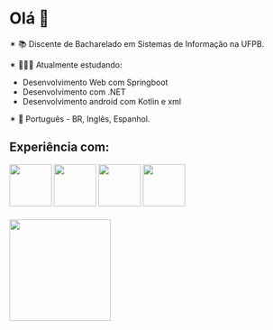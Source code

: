 # Olá 👋
✶ 📚 Discente de Bacharelado em Sistemas de Informação na UFPB.

✶ 👩🏻‍💻 Atualmente estudando:
* Desenvolvimento Web com Springboot
* Desenvolvimento com .NET
* Desenvolvimento android com Kotlin e xml

✶ 💬 Português - BR, Inglês, Espanhol.

## Experiência com:

<img src="https://cdn.jsdelivr.net/gh/devicons/devicon/icons/java/java-original.svg" width="75" height="75"/> <img src="https://cdn.jsdelivr.net/gh/devicons/devicon@latest/icons/kotlin/kotlin-original.svg" width="75" height="75"/> <img src="https://cdn.jsdelivr.net/gh/devicons/devicon/icons/python/python-original.svg" width="75" height="75"/> <img src="https://cdn.jsdelivr.net/gh/devicons/devicon@latest/icons/mysql/mysql-original.svg" width="75" height="75"/>
          

<div style="margin-top: 20px;">
<a href="https://github.com/lorimedeiros">
<img height="180em" src="https://github-readme-stats.vercel.app/api/top-langs/?username=lorimedeiros&layout=compact&langs_count=7&theme=ocean_dark"/>
</div>
